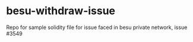 # besu-withdraw-issue

Repo for sample solidity file for issue faced in besu private network, issue #3549
